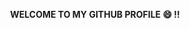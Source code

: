 

<p align="center">
 <b> WELCOME TO MY GITHUB PROFILE 😄 !! </b>
 <br> 
 

<!--  <img src="https://github-readme-stats.vercel.app/api/top-langs/?username=alaafarouk8&langs_count=15&show_icons=true&theme=radical">
  <br> -->
<!-- ![](https://komarev.com/ghpvc/?username=alaafarouk8) -->
</p>
<!--
**alaafarouk8/alaafarouk8** is a ✨ _special_ ✨ repository because its `README.md` (this file) appears on your GitHub profile.

Here are some ideas to get you started:

- 🔭 I’m currently working on ...
- 🌱 I’m currently learning ...
- 👯 I’m looking to collaborate on ...
- 🤔 I’m looking for help with ...
- 💬 Ask me about ...
- 📫 How to reach me: ...
- 😄 Pronouns: ...
- ⚡ Fun fact: ...
-->
